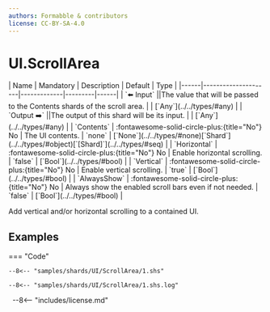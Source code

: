```yaml
---
authors: Formabble & contributors
license: CC-BY-SA-4.0
---
```



# UI.ScrollArea

<div class="sh-parameters" markdown="1">
| Name | Mandatory | Description | Default | Type |
|------|---------------------|-------------|---------|------|
| `⬅️ Input` ||The value that will be passed to the Contents shards of the scroll area. | | [`Any`](../../types/#any) |
| `Output ➡️` ||The output of this shard will be its input. | | [`Any`](../../types/#any) |
| `Contents` | :fontawesome-solid-circle-plus:{title="No"} No  | The UI contents. | `none` | [`None`](../../types/#none)[`Shard`](../../types/#object)[`[Shard]`](../../types/#seq) |
| `Horizontal` | :fontawesome-solid-circle-plus:{title="No"} No  | Enable horizontal scrolling. | `false` | [`Bool`](../../types/#bool) |
| `Vertical` | :fontawesome-solid-circle-plus:{title="No"} No  | Enable vertical scrolling. | `true` | [`Bool`](../../types/#bool) |
| `AlwaysShow` | :fontawesome-solid-circle-plus:{title="No"} No  | Always show the enabled scroll bars even if not needed. | `false` | [`Bool`](../../types/#bool) |

</div>

Add vertical and/or horizontal scrolling to a contained UI.

## Examples

=== "Code"

  ```x86asm linenums="1"
  --8<-- "samples/shards/UI/ScrollArea/1.shs"
  ```

  ```
  --8<-- "samples/shards/UI/ScrollArea/1.shs.log"
  ```
&nbsp;
--8<-- "includes/license.md"

